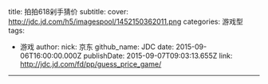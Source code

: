 title: 拍拍618剁手猜价
subtitle: 
cover: http://jdc.jd.com/h5/imagespool/1452150362011.png
categories: 游戏型
tags:
  - 游戏
author:
  nick: 京东
  github_name: JDC
date: 2015-09-06T16:00:00.000Z
publishDate: 2015-09-07T09:03:13.655Z
link: http://jdc.jd.com/fd/pp/guess_price_game/
---
